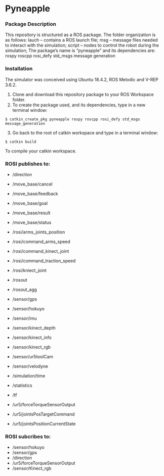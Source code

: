 # Pyneapple

### Package Description

This repository is structured as a ROS package. The folder organization is as follows:
lauch – contains a ROS launch file;
msg – message files needed to interact with the simulation;
script – nodes to control the robot during the simulation;
The package’s name is “pyneapple” and its dependencies are: rospy roscpp rosi_defy std_msgs message
generation

### Installation

The simulator was conceived using Ubuntu 18.4.2, ROS Melodic and V-REP 3.6.2.

1. Clone and download this repository package to your ROS Workspace folder.
2. To create the package used, and its dependencies, type in a new terminal window:

~~~
$ catkin_create_pkg pyneapple rospy roscpp rosi_defy std_msgs message_generation
~~~

3. Go back to the root of catkin workspace and type in a terminal window:

~~~
$ catkin build
~~~

To compile your catkin workspace.

### ROSI publishes to:

  - /direction
  - /move_base/cancel
  - /move_base/feedback
  - /move_base/goal
  - /move_base/result
  - /move_base/status
  - /rosi/arms_joints_position
  - /rosi/command_arms_speed
  - /rosi/command_kinect_joint
  - /rosi/command_traction_speed
  - /rosi/kniect_joint

  - /rosout
  - /rosout_agg
  - /sensor/gps
  - /sensor/hokuyo
  - /sensor/imu
  - /sensor/kinect_depth
  - /sensor/kinect_info
  - /sensor/kinect_rgb
  - /sensor/ur5toolCam
  - /sensor/velodyne
  - /simulation/time
  - /statistics
  - /tf
  - /ur5/forceTorqueSensorOutput
  - /ur5/jointsPosTargetCommand
  - /ur5/jointsPositionCurrentState

### ROSI subcribes to:

  - /sensor/hokuyo
  - /sensor/gps
  - /direction
  - /ur5/forceTorqueSensorOutput
  - /sensor/Kinect_rgb


